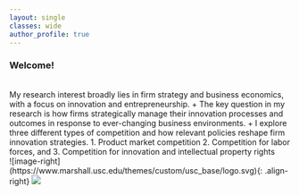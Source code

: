```yaml
---
layout: single
classes: wide
author_profile: true
---
```


### Welcome!
<br />
My research interest broadly lies in firm strategy and business economics, with a focus on innovation and entrepreneurship.
+ The key question in my research is how firms strategically manage their innovation processes and outcomes in response to ever-changing business environments.
+ I explore three different types of competition and how relevant policies reshape firm innovation strategies.
  1. Product market competition
  2. Competition for labor forces, and
  3. Competition for innovation and intellectual property rights  

<br />
![image-right](https://www.marshall.usc.edu/themes/custom/usc_base/logo.svg){: .align-right}
<img src="https://www.marshall.usc.edu/themes/custom/usc_base/logo.svg">
<!--<a href="/assets/pdf/CV-Hyo-Kang.pdf" class="btn btn--warning" target="_blank">Curriculum Vitae</a>-->
